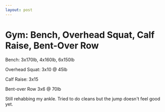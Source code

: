 ```yaml
---
layout: post
---
```


# Gym: Bench, Overhead Squat, Calf Raise, Bent-Over Row

Bench: 3x170lb,  4x160lb,  6x150lb

Overhead Squat: 3x10 @ 45lb

Calf Raise: 3x15

Bent-over Row 3x6 @ 70lb

Still rehabbing my ankle. Tried to do cleans but the jump doesn&#39;t feel good yet.
